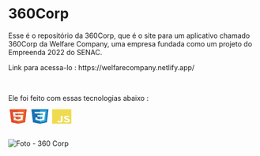 # 360Corp

<p>Esse é o repositório da 360Corp, que é o site para um aplicativo chamado 360Corp da Welfare Company, uma empresa fundada como um projeto do Empreenda 2022 do SENAC.</p>
<p>Link para acessa-lo : https://welfarecompany.netlify.app/</p>

<div style="display: inline_block"><br>
  <p>Ele foi feito com essas tecnologias abaixo :</p>
  <img align="center" alt="360Corp-HTML" height="30" width="40" src="https://raw.githubusercontent.com/devicons/devicon/master/icons/html5/html5-original.svg">
  <img align="center" alt="360Corp-CSS" height="30" width="40" src="https://raw.githubusercontent.com/devicons/devicon/master/icons/css3/css3-original.svg">
  <img align="center" alt="360Corp-JS" height="30" width="40" src="https://raw.githubusercontent.com/devicons/devicon/master/icons/javascript/javascript-plain.svg">
</div>

<br/>

![Foto - 360 Corp](https://user-images.githubusercontent.com/122187700/211403511-f2d967ed-6fcb-4c69-b666-7f86212fa698.jpg)
